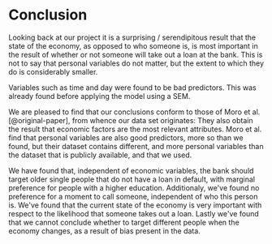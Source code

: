# Conclusion

Looking back at our project it is a surprising / serendipitous result that the
state of the economy, as opposed to who someone is, is most important in the
result of whether or not someone will take out a loan at the bank.  This is not
to say that personal variables do not matter, but the extent to which they do is
considerably smaller.

Variables such as time and day were found to be bad predictors. This was already
found before applying the model using a SEM.

We are pleased to find that our conclusions conform to those of Moro et al. [@original-paper], from whence our data set originates: They also obtain the result that economic factors are the most relevant attributes. Moro et al. find that personal variables are also good predictors, more so than we found, but their dataset contains different, and more personal variables than the dataset that is publicly available, and that we used. 

We have found that, independent of economic variables, the bank should target
older single people that do not have a loan in default, with marginal preference
for people with a higher education.  Additionaly, we've found no preference for
a moment to call someone, independent of who this person is.  We've found that
the current state of the economy is very important with respect to the
likelihood that someone takes out a loan.  Lastly we've found that we cannot
conclude whether to target different people when the economy changes, as a
result of bias present in the data.
